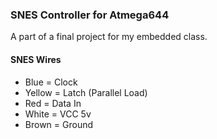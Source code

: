 ### SNES Controller for Atmega644
A part of a final project for my embedded class.

#### SNES Wires
- Blue = Clock
- Yellow = Latch (Parallel Load)
- Red = Data In
- White = VCC 5v
- Brown = Ground